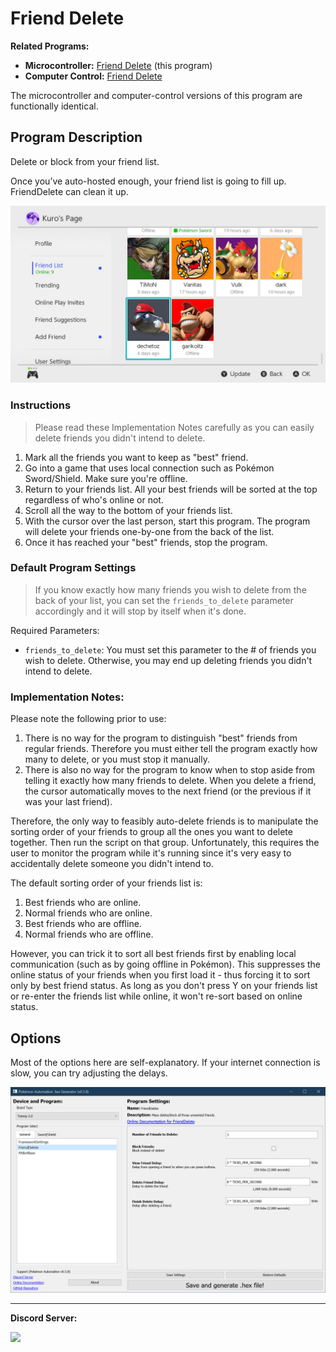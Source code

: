 # Friend Delete

**Related Programs:**
- **Microcontroller:** [Friend Delete](https://github.com/PokemonAutomation/Microcontroller/blob/master/Wiki/Programs/NintendoSwitch/FriendDelete.md) (this program)
- **Computer Control:** [Friend Delete](https://github.com/PokemonAutomation/ComputerControl/blob/master/Wiki/Programs/NintendoSwitch/FriendDelete.md)

The microcontroller and computer-control versions of this program are functionally identical.


## Program Description

Delete or block from your friend list.

Once you’ve auto-hosted enough, your friend list is going to fill up. FriendDelete can clean it up.

<img src="images/FriendDelete-0.jpg">

### Instructions

> Please read these Implementation Notes carefully as you can easily delete friends you didn't intend to delete.

1. Mark all the friends you want to keep as "best" friend.
2. Go into a game that uses local connection such as Pokémon Sword/Shield. Make sure you're offline.
3. Return to your friends list. All your best friends will be sorted at the top regardless of who's online or not.
4. Scroll all the way to the bottom of your friends list.
5. With the cursor over the last person, start this program. The program will delete your friends one-by-one from the back of the list.
6. Once it has reached your "best" friends, stop the program.

### Default Program Settings

> If you know exactly how many friends you wish to delete from the back of your list, you can set the `friends_to_delete` parameter accordingly and it will stop by itself when it's done.

Required Parameters:
- `friends_to_delete`: You must set this parameter to the # of friends you wish to delete. Otherwise, you may end up deleting friends you didn't intend to delete.

### Implementation Notes:

Please note the following prior to use:
1. There is no way for the program to distinguish "best" friends from regular friends. Therefore you must either tell the program exactly how many to delete, or you must stop it manually.
2. There is also no way for the program to know when to stop aside from telling it exactly how many friends to delete. When you delete a friend, the cursor automatically moves to the next friend (or the previous if it was your last friend).

Therefore, the only way to feasibly auto-delete friends is to manipulate the sorting order of your friends to group all the ones you want to delete together. Then run the script on that group. Unfortunately, this requires the user to monitor the program while it's running since it's very easy to accidentally delete someone you didn't intend to.

The default sorting order of your friends list is:
1. Best friends who are online.
2. Normal friends who are online.
3. Best friends who are offline.
4. Normal friends who are offline.

However, you can trick it to sort all best friends first by enabling local communication (such as by going offline in Pokémon). This suppresses the online status of your friends when you first load it - thus forcing it to sort only by best friend status. As long as you don't press Y on your friends list or re-enter the friends list while online, it won't re-sort based on online status.


## Options

Most of the options here are self-explanatory. If your internet connection is slow, you can try adjusting the delays.

<img src="images/FriendDelete-Settings.png">


<hr>

**Discord Server:** 

[<img src="https://canary.discordapp.com/api/guilds/695809740428673034/widget.png?style=banner2">](https://discord.gg/cQ4gWxN)
